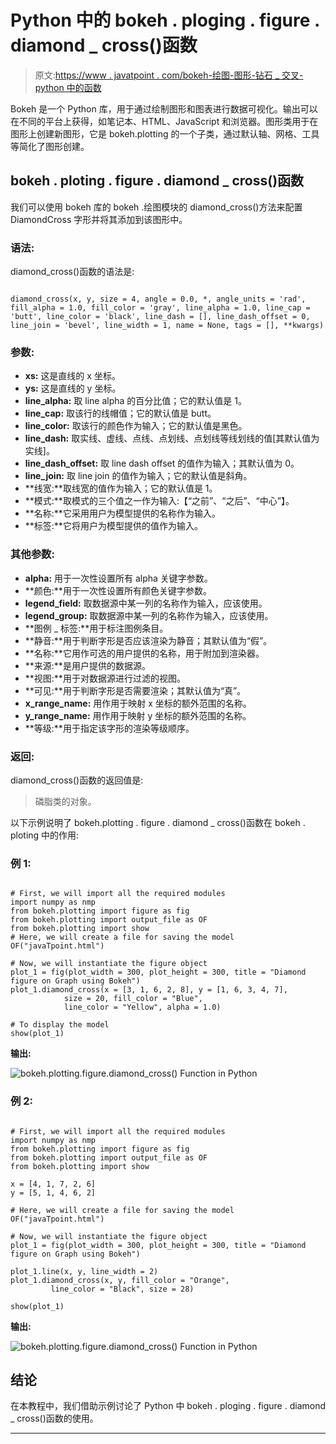 # Python 中的 bokeh . ploging . figure . diamond _ cross()函数

> 原文:[https://www . javatpoint . com/bokeh-绘图-图形-钻石 _ 交叉-python 中的函数](https://www.javatpoint.com/bokeh-plotting-figure-diamond_cross-function-in-python)

Bokeh 是一个 Python 库，用于通过绘制图形和图表进行数据可视化。输出可以在不同的平台上获得，如笔记本、HTML、JavaScript 和浏览器。图形类用于在图形上创建新图形，它是 bokeh.plotting 的一个子类，通过默认轴、网格、工具等简化了图形创建。

## bokeh . ploting . figure . diamond _ cross()函数

我们可以使用 bokeh 库的 bokeh .绘图模块的 diamond_cross()方法来配置 DiamondCross 字形并将其添加到该图形中。

### 语法:

diamond_cross()函数的语法是:

```

diamond_cross(x, y, size = 4, angle = 0.0, *, angle_units = 'rad', fill_alpha = 1.0, fill_color = 'gray', line_alpha = 1.0, line_cap = 'butt', line_color = 'black', line_dash = [], line_dash_offset = 0, line_join = 'bevel', line_width = 1, name = None, tags = [], **kwargs)

```

### 参数:

*   **xs:** 这是直线的 x 坐标。
*   **ys:** 这是直线的 y 坐标。
*   **line_alpha:** 取 line alpha 的百分比值；它的默认值是 1。
*   **line_cap:** 取该行的线帽值；它的默认值是 butt。
*   **line_color:** 取该行的颜色作为输入；它的默认值是黑色。
*   **line_dash:** 取实线、虚线、点线、点划线、点划线等线划线的值[其默认值为实线]。
*   **line_dash_offset:** 取 line dash offset 的值作为输入；其默认值为 0。
*   **line_join:** 取 line join 的值作为输入；它的默认值是斜角。
*   **线宽:**取线宽的值作为输入；它的默认值是 1。
*   **模式:**取模式的三个值之一作为输入:【“之前”、“之后”、“中心”】。
*   **名称:**它采用用户为模型提供的名称作为输入。
*   **标签:**它将用户为模型提供的值作为输入。

### 其他参数:

*   **alpha:** 用于一次性设置所有 alpha 关键字参数。
*   **颜色:**用于一次性设置所有颜色关键字参数。
*   **legend_field:** 取数据源中某一列的名称作为输入，应该使用。
*   **legend_group:** 取数据源中某一列的名称作为输入，应该使用。
*   **图例 _ 标签:**用于标注图例条目。
*   **静音:**用于判断字形是否应该渲染为静音；其默认值为“假”。
*   **名称:**它用作可选的用户提供的名称，用于附加到渲染器。
*   **来源:**是用户提供的数据源。
*   **视图:**用于对数据源进行过滤的视图。
*   **可见:**用于判断字形是否需要渲染；其默认值为“真”。
*   **x_range_name:** 用作用于映射 x 坐标的额外范围的名称。
*   **y_range_name:** 用作用于映射 y 坐标的额外范围的名称。
*   **等级:**用于指定该字形的渲染等级顺序。

### 返回:

diamond_cross()函数的返回值是:

> 磷脂类的对象。

以下示例说明了 bokeh.plotting . figure . diamond _ cross()函数在 bokeh . ploting 中的作用:

### 例 1:

```

# First, we will import all the required modules
import numpy as nmp 
from bokeh.plotting import figure as fig
from bokeh.plotting import output_file as OF
from bokeh.plotting import show 
# Here, we will create a file for saving the model 
OF("javaTpoint.html") 

# Now, we will instantiate the figure object 
plot_1 = fig(plot_width = 300, plot_height = 300, title = "Diamond figure on Graph using Bokeh") 
plot_1.diamond_cross(x = [3, 1, 6, 2, 8], y = [1, 6, 3, 4, 7],  
            size = 20, fill_color = "Blue",
            line_color = "Yellow", alpha = 1.0) 

# To display the model 
show(plot_1)

```

**输出:**

![bokeh.plotting.figure.diamond_cross() Function in Python](../Images/ca9fca33032fd380210e2c8fc56d19bd.png)

### 例 2:

```

# First, we will import all the required modules
import numpy as nmp 
from bokeh.plotting import figure as fig
from bokeh.plotting import output_file as OF
from bokeh.plotting import show 

x = [4, 1, 7, 2, 6]
y = [5, 1, 4, 6, 2]

# Here, we will create a file for saving the model 
OF("javaTpoint.html") 

# Now, we will instantiate the figure object 
plot_1 = fig(plot_width = 300, plot_height = 300, title = "Diamond figure on Graph using Bokeh") 

plot_1.line(x, y, line_width = 2) 
plot_1.diamond_cross(x, y, fill_color = "Orange",  
         line_color = "Black", size = 28) 

show(plot_1)

```

**输出:**

![bokeh.plotting.figure.diamond_cross() Function in Python](../Images/2a793dd146e29f8297106643644469ff.png)

## 结论

在本教程中，我们借助示例讨论了 Python 中 bokeh . ploging . figure . diamond _ cross()函数的使用。

* * *
